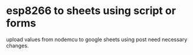 # esp8266 to sheets using script or forms
upload values from nodemcu to google sheets using post need necessary changes.

